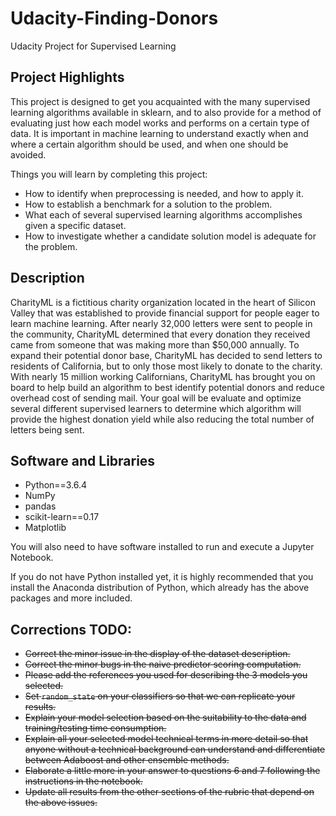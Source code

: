 # Udacity-Finding-Donors
Udacity Project for Supervised Learning

## Project Highlights

This project is designed to get you acquainted with the many supervised learning algorithms available in sklearn, and to also provide for a method of evaluating just how each model works and performs on a certain type of data. It is important in machine learning to understand exactly when and where a certain algorithm should be used, and when one should be avoided.

Things you will learn by completing this project:

- How to identify when preprocessing is needed, and how to apply it.
- How to establish a benchmark for a solution to the problem.
- What each of several supervised learning algorithms accomplishes given a specific dataset.
- How to investigate whether a candidate solution model is adequate for the problem.

## Description 

CharityML is a fictitious charity organization located in the heart of Silicon Valley that was established to provide financial support for people eager to learn machine learning. After nearly 32,000 letters were sent to people in the community, CharityML determined that every donation they received came from someone that was making more than $50,000 annually. To expand their potential donor base, CharityML has decided to send letters to residents of California, but to only those most likely to donate to the charity. With nearly 15 million working Californians, CharityML has brought you on board to help build an algorithm to best identify potential donors and reduce overhead cost of sending mail. Your goal will be evaluate and optimize several different supervised learners to determine which algorithm will provide the highest donation yield while also reducing the total number of letters being sent.

## Software and Libraries 

 - Python==3.6.4
 - NumPy
 - pandas 
 - scikit-learn==0.17
 - Matplotlib 

You will also need to have software installed to run and execute a Jupyter Notebook.

If you do not have Python installed yet, it is highly recommended that you install the Anaconda distribution of Python, which already has the above packages and more included.

## Corrections TODO:

 - ~~Correct the minor issue in the display of the dataset description.~~
 - ~~Correct the minor bugs in the naive predictor scoring computation.~~
 - ~~Please add the references you used for describing the 3 models you selected.~~
 - ~~Set `random_state` on your classifiers so that we can replicate your results.~~
 - ~~Explain your model selection based on the suitability to the data and training/testing time consumption.~~
 - ~~Explain all your selected model technical terms in more detail so that anyone without a technical background can understand and differentiate between Adaboost and other ensemble methods.~~
 - ~~Elaborate a little more in your answer to questions 6 and 7 following the instructions in the notebook.~~
 - ~~Update all results from the other sections of the rubric that depend on the above issues.~~